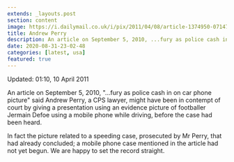 ```yaml
---
extends: _layouts.post
section: content
image: https://i.dailymail.co.uk/i/pix/2011/04/08/article-1374950-071470C5000005DC-405_1024x615_large.jpg 
title: Andrew Perry 
description: An article on September 5, 2010, ...fury as police cash in on car phone picture said Andrew Perry, a CPS lawyer, might have been in contempt of court by giving a presentation using an evidence picture of footballer Jermain Defoe using a mobile phone while driving, before the case had been heard. In fact the picture related to a speeding case, prosecuted by Mr Perry, that had already concluded; a mobile phone case mentioned in the article had not yet begun. We are happy to set the record straight. 
date: 2020-08-31-23-02-48 
categories: [latest, usa] 
featured: true 
--- 
```

  Updated:  01:10, 10 April 2011   

An article on September 5, 2010, "...fury as police cash in on car phone picture" said Andrew Perry, a CPS lawyer, might have been in contempt of court by giving a presentation using an evidence picture of footballer Jermain Defoe using a mobile phone while driving, before the case had been heard. 

In fact the picture related to a speeding case, prosecuted by Mr Perry, that had already concluded; a mobile phone case mentioned in the article had not yet begun. We are happy to set the record straight.



 

